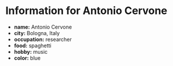 # Information for Antonio Cervone

- **name:** Antonio Cervone
- **city:** Bologna, Italy
- **occupation:** researcher
- **food:** spaghetti
- **hobby:** music
- **color:** blue
